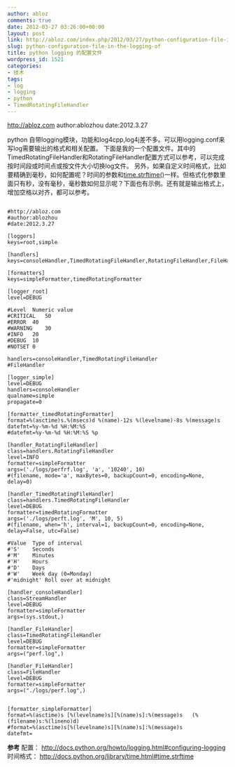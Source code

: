 ```yaml
---
author: abloz
comments: true
date: 2012-03-27 03:26:00+00:00
layout: post
link: http://abloz.com/index.php/2012/03/27/python-configuration-file-in-the-logging-of/
slug: python-configuration-file-in-the-logging-of
title: python logging 的配置文件
wordpress_id: 1521
categories:
- 技术
tags:
- log
- logging
- python
- TimedRotatingFileHandler
---
```


http://abloz.com
author:ablozhou
date:2012.3.27

python 自带logging模块，功能和log4cpp,log4j差不多。可以用logging.conf来写log需要输出的格式和相关配置。
下面是我的一个配置文件。其中的TimedRotatingFileHandler和RotatingFileHandler配置方式可以参考，可以完成按时间段或时间点或按文件大小切换log文件。
另外，如果自定义时间格式，比如要精确到毫秒，如何配置呢？时间的参数和[time.strftime()](http://docs.python.org/library/time.html#time.strftime)一样。但格式化参数里面只有秒，没有毫秒，毫秒数如何显示呢？下面也有示例。还有就是输出格式上，增加空格以对齐，都可以参考。




```

#http://abloz.com
#author:ablozhou
#date:2012.3.27

[loggers]
keys=root,simple

[handlers]
keys=consoleHandler,TimedRotatingFileHandler,RotatingFileHandler,FileHandler

[formatters]
keys=simpleFormatter,timedRotatingFormatter

[logger_root]
level=DEBUG

#Level	Numeric value
#CRITICAL	50
#ERROR	40
#WARNING	30
#INFO	20
#DEBUG	10
#NOTSET	0

handlers=consoleHandler,TimedRotatingFileHandler
#FileHandler

[logger_simple]
level=DEBUG
handlers=consoleHandler
qualname=simple
propagate=0

[formatter_timedRotatingFormatter]
format=%(asctime)s.%(msecs)d %(name)-12s %(levelname)-8s %(message)s
datefmt=%y-%m-%d %H:%M:%S
#datefmt=%y-%m-%d %H:%M:%S %p

[handler_RotatingFileHandler]
class=handlers.RotatingFileHandler
level=INFO
formatter=simpleFormatter
args=('./logs/perfrf.log', 'a', '10240', 10)
#(filename, mode='a', maxBytes=0, backupCount=0, encoding=None, delay=0)

[handler_TimedRotatingFileHandler]
class=handlers.TimedRotatingFileHandler
level=DEBUG
formatter=timedRotatingFormatter
args=('./logs/perft.log', 'M', 10, 5)
#(filename, when='h', interval=1, backupCount=0, encoding=None, delay=False, utc=False)

#Value	Type of interval
#'S'	Seconds
#'M'	Minutes
#'H'	Hours
#'D'	Days
#'W'	Week day (0=Monday)
#'midnight'	Roll over at midnight

[handler_consoleHandler]
class=StreamHandler
level=DEBUG
formatter=simpleFormatter
args=(sys.stdout,)

[handler_FileHandler]
class=TimedRotatingFileHandler
level=DEBUG
formatter=simpleFormatter
args=("perf.log",)

[handler_FileHandler]
class=FileHandler
level=DEBUG
formatter=simpleFormatter
args=("./logs/perf.log",)


[formatter_simpleFormatter]
format=%(asctime)s [%(levelname)s][%(name)s]:%(message)s   (%(filename)s:%(lineno)d)
#format=%(asctime)s[%(levelname)s][%(name)s]:%(message)s
datefmt=

```



**参考**
配置：
http://docs.python.org/howto/logging.html#configuring-logging
时间格式：
http://docs.python.org/library/time.html#time.strftime

